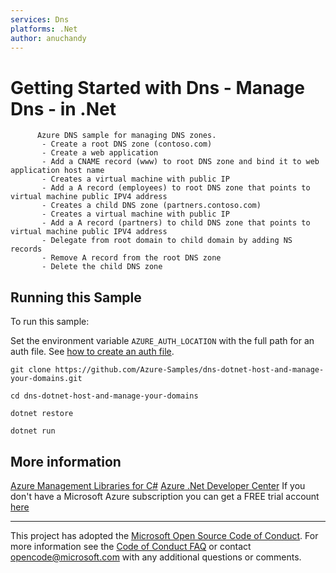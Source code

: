 ```yaml
---
services: Dns
platforms: .Net
author: anuchandy
---
```


# Getting Started with Dns - Manage Dns - in .Net #

          Azure DNS sample for managing DNS zones.
           - Create a root DNS zone (contoso.com)
           - Create a web application
           - Add a CNAME record (www) to root DNS zone and bind it to web application host name
           - Creates a virtual machine with public IP
           - Add a A record (employees) to root DNS zone that points to virtual machine public IPV4 address
           - Creates a child DNS zone (partners.contoso.com)
           - Creates a virtual machine with public IP
           - Add a A record (partners) to child DNS zone that points to virtual machine public IPV4 address
           - Delegate from root domain to child domain by adding NS records
           - Remove A record from the root DNS zone
           - Delete the child DNS zone


## Running this Sample ##

To run this sample:

Set the environment variable `AZURE_AUTH_LOCATION` with the full path for an auth file. See [how to create an auth file](https://github.com/Azure/azure-sdk-for-net/blob/Fluent/AUTH.md).

    git clone https://github.com/Azure-Samples/dns-dotnet-host-and-manage-your-domains.git

    cd dns-dotnet-host-and-manage-your-domains

    dotnet restore

    dotnet run

## More information ##

[Azure Management Libraries for C#](https://github.com/Azure/azure-sdk-for-net/tree/Fluent)
[Azure .Net Developer Center](https://azure.microsoft.com/en-us/develop/net/)
If you don't have a Microsoft Azure subscription you can get a FREE trial account [here](http://go.microsoft.com/fwlink/?LinkId=330212)

---

This project has adopted the [Microsoft Open Source Code of Conduct](https://opensource.microsoft.com/codeofconduct/). For more information see the [Code of Conduct FAQ](https://opensource.microsoft.com/codeofconduct/faq/) or contact [opencode@microsoft.com](mailto:opencode@microsoft.com) with any additional questions or comments.